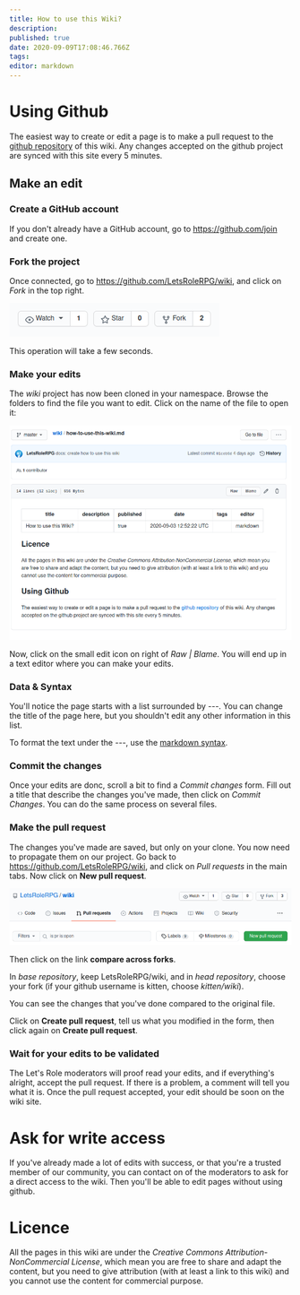 ```yaml
---
title: How to use this Wiki?
description: 
published: true
date: 2020-09-09T17:08:46.766Z
tags: 
editor: markdown
---
```


# Using Github
The easiest way to create or edit a page is to make a pull request to the [github repository](https://github.com/LetsRoleRPG/wiki) of this wiki. Any changes accepted on the github project are synced with this site every 5 minutes.

## Make an edit
### Create a GitHub account
If you don't already have a GitHub account, go to https://github.com/join and create one.

### Fork the project
Once connected, go to https://github.com/LetsRoleRPG/wiki, and click on *Fork* in the top right.

![github-fork.png](/medias/github-fork.png)

This operation will take a few seconds.

### Make your edits
The *wiki* project has now been cloned in your namespace. Browse the folders to find the file you want to edit. Click on the name of the file to open it:

![github-page-example.png](/medias/github-page-example.png)

Now, click on the small edit icon on right of *Raw | Blame*. You will end up in a text editor where you can make your edits.

### Data & Syntax
You'll notice the page starts with a list surrounded by *---*. You can change the title of the page here, but you shouldn't edit any other information in this list.

To format the text under the *---*, use the [markdown syntax](https://www.markdownguide.org/basic-syntax/).

### Commit the changes
Once your edits are donc, scroll a bit to find a *Commit changes* form. Fill out a title that describe the changes you've made, then click on *Commit Changes*. You can do the same process on several files.

### Make the pull request
The changes you've made are saved, but only on your clone. You now need to propagate them on our project. Go back to https://github.com/LetsRoleRPG/wiki, and click on *Pull requests* in the main tabs. Now click on **New pull request**.

![github-pull-request.png](/medias/github-pull-request.png)

Then click on the link **compare across forks**.

In *base repository*, keep LetsRoleRPG/wiki, and in *head repository*, choose your fork (if your github username is kitten, choose *kitten/wiki*).

You can see the changes that you've done compared to the original file.

Click on **Create pull request**, tell us what you modified in the form, then click again on **Create pull request**.

### Wait for your edits to be validated
The Let's Role moderators will proof read your edits, and if everything's alright, accept the pull request. If there is a problem, a comment will tell you what it is. Once the pull request accepted, your edit should be soon on the wiki site.

# Ask for write access
If you've already made a lot of edits with success, or that you're a trusted member of our community, you can contact on of the moderators to ask for a direct access to the wiki. Then you'll be able to edit pages without using github.

# Licence
All the pages in this wiki are under the *Creative Commons Attribution-NonCommercial License*, which mean you are free to share and adapt the content, but you need to give attribution (with at least a link to this wiki) and you cannot use the content for commercial purpose.
